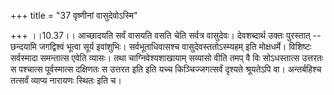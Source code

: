 +++
title = "37 वृष्णीनां वासुदेवोऽस्मि"

+++
।।10.37।। आच्छादयति सर्वं वासयति वसति चेति सर्वत्र वासुदेवः। देवशब्दार्थ
उक्तः पुरस्तात् -- छन्दयामि जगद्विश्वं भूत्वा सूर्य इवांशुभिः।
सर्वभूताधिवासश्च वासुदेवस्ततोऽस्म्यहम् इति मोक्षधर्मे। विशिष्टः
सर्वस्मादा समन्तात्स एवेति व्यासः। तथा चाग्निवेश्यशाखायाम् सव्यासो वीति
तमप् वै विः सोऽधस्तात्स उत्तरतः स पश्चात्स पूर्वस्मात्स दक्षिणतः स
उत्तरत इति इति यच्च किञ्चिज्जगत्सर्वं दृश्यते श्रूयतेऽपि वा।
अन्तर्बहिश्च तत्सर्वं व्याप्य नारायणः स्थितः इति च।
